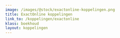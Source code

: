 ```yaml
--- 
image: /images/@stock/exactonline-koppelingen.png
title: ExactOnline koppelingen
link_to: /koppelingen/exactonline
klass: boekhoud
layout: koppelingen
---
```

